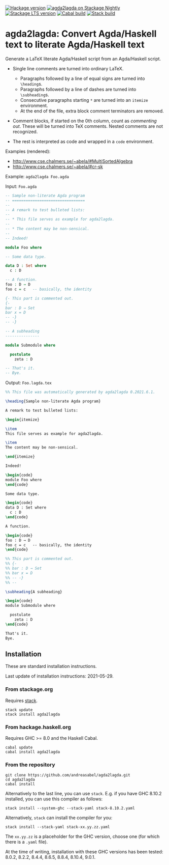 [![Hackage version](https://img.shields.io/hackage/v/agda2lagda.svg?label=Hackage&color=informational)](http://hackage.haskell.org/package/agda2lagda)
[![agda2lagda on Stackage Nightly](https://stackage.org/package/agda2lagda/badge/nightly)](https://stackage.org/nightly/package/agda2lagda)
[![Stackage LTS version](https://www.stackage.org/package/agda2lagda/badge/lts?label=Stackage)](https://www.stackage.org/package/agda2lagda)
[![Cabal build](https://github.com/andreasabel/agda2lagda/workflows/Haskell-CI/badge.svg)](https://github.com/andreasabel/agda2lagda/actions)
[![Stack build](https://github.com/andreasabel/agda2lagda/workflows/Stack%20build/badge.svg)](https://github.com/andreasabel/agda2lagda/actions)



agda2lagda: Convert Agda/Haskell text to literate Agda/Haskell text
===================================================================

Generate a LaTeX literate Agda/Haskell script from an Agda/Haskell script.

- Single line comments are turned into ordinary LaTeX.
  * Paragraphs followed by a line of equal signs are turned into `\heading`s.
  * Paragraphs followed by a line of dashes are turned into `\subheading`s.
  * Consecutive paragraphs starting `*` are turned into an `itemize` environment.
  * At the end of the file, extra block comment terminators are removed.

- Comment blocks, if started on the 0th column, count as _commenting out_.
  These will be turned into TeX comments.
  Nested comments are not recognized.

- The rest is interpreted as code and wrapped in a `code` environment.

Examples (rendered):
- http://www.cse.chalmers.se/~abela/#MultiSortedAlgebra
- http://www.cse.chalmers.se/~abela/#cr-sk


Example: `agda2lagda Foo.agda`

Input: `Foo.agda`
```agda
-- Sample non-literate Agda program
-- ================================
--
-- A remark to test bulleted lists:
--
-- * This file serves as example for agda2lagda.
--
-- * The content may be non-sensical.
--
-- Indeed!

module Foo where

-- Some data type.

data D : Set where
  c : D

-- A function.
foo : D → D
foo c = c   -- basically, the identity

{- This part is commented out.
{-
bar : D → Set
bar x = D
-- -}
-- -}

-- A subheading
---------------

module Submodule where

  postulate
    zeta : D

-- That's it.
-- Bye.
```

Output: `Foo.lagda.tex`
```latex
%% This file was automatically generated by agda2lagda 0.2021.6.1.

\heading{Sample non-literate Agda program}

A remark to test bulleted lists:

\begin{itemize}

\item
This file serves as example for agda2lagda.

\item
The content may be non-sensical.

\end{itemize}

Indeed!

\begin{code}
module Foo where
\end{code}

Some data type.

\begin{code}
data D : Set where
  c : D
\end{code}

A function.

\begin{code}
foo : D → D
foo c = c   -- basically, the identity
\end{code}

%% This part is commented out.
%% {-
%% bar : D → Set
%% bar x = D
%% -- -}
%% --

\subheading{A subheading}

\begin{code}
module Submodule where

  postulate
    zeta : D
\end{code}

That's it.
Bye.

```

## Installation

These are standard installation instructions.

Last update of installation instructions: 2021-05-29.

### From stackage.org

Requires [stack](https://docs.haskellstack.org/en/stable/install_and_upgrade/).
```
stack update
stack install agda2lagda
```

### From hackage.haskell.org

Requires GHC >= 8.0 and the Haskell Cabal.
```
cabal update
cabal install agda2lagda
```

### From the repository

```
git clone https://github.com/andreasabel/agda2lagda.git
cd agda2lagda
cabal install
```
Alternatively to the last line, you can use `stack`.
E.g. if you have GHC 8.10.2 installed, you can use this compiler as follows:
```
stack install --system-ghc --stack-yaml stack-8.10.2.yaml
```
Alternatively, `stack` can install the compiler for you:
```
stack install --stack-yaml stack-xx.yy.zz.yaml
```
The `xx.yy.zz` is a placeholder for the GHC version,
choose one (for which there is a `.yaml` file).

At the time of writing, installation with these GHC versions has been tested:
8.0.2, 8.2.2, 8.4.4, 8.6.5, 8.8.4, 8.10.4, 9.0.1.

